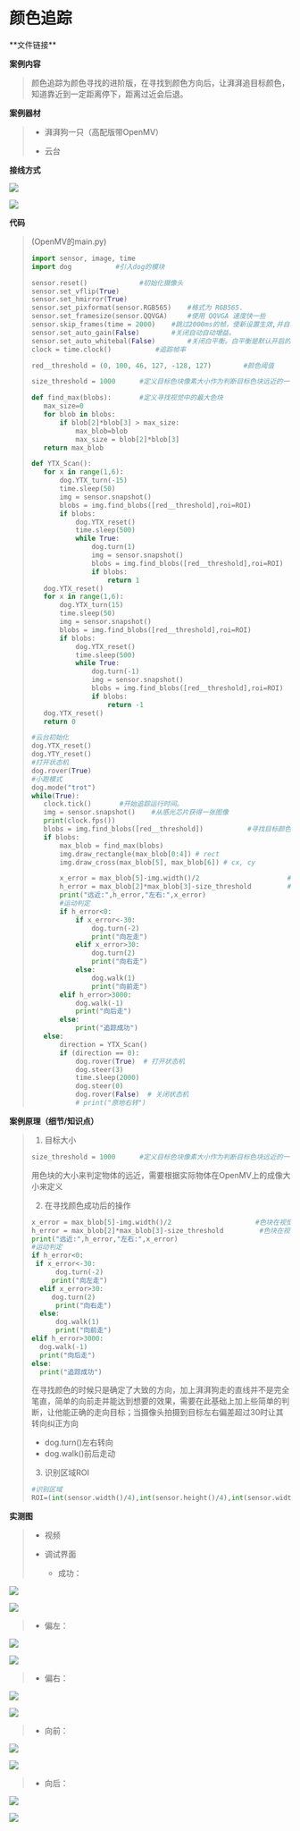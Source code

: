 

# 颜色追踪

\*\*文件链接**

**案例内容**

>​	颜色追踪为颜色寻找的进阶版，在寻找到颜色方向后，让湃湃追目标颜色，知道靠近到一定距离停下，距离过近会后退。

**案例器材**

>* 湃湃狗一只（高配版带OpenMV）
>
>* 云台
>

**接线方式**

![](/pic/ch5/5.2.6/1.png) 

![](/pic/ch5/5.2.3/2.png) 

**代码**

>(OpenMV的main.py)
>
>```python
>import sensor, image, time
>import dog			  #引入dog的模块
>
>sensor.reset()				#初始化摄像头
>sensor.set_vflip(True)
>sensor.set_hmirror(True)
>sensor.set_pixformat(sensor.RGB565) 	#格式为 RGB565.
>sensor.set_framesize(sensor.QQVGA) 	#使用 QQVGA 速度快一些
>sensor.skip_frames(time = 2000) 	#跳过2000ms的帧，使新设置生效,并自动调节白平衡
>sensor.set_auto_gain(False) 		#关闭自动自动增益。
>sensor.set_auto_whitebal(False)		#关闭白平衡。白平衡是默认开启的，在颜色识别中，一定要关闭白平衡。
>clock = time.clock() 			#追踪帧率
>
>red__threshold = (0, 100, 46, 127, -128, 127)        #颜色阈值
>
>size_threshold = 1000		#定义目标色块像素大小作为判断目标色块远近的一个标准
>
>def find_max(blobs):		#定义寻找视觉中的最大色块
>    max_size=0
>    for blob in blobs:
>        if blob[2]*blob[3] > max_size:
>            max_blob=blob
>            max_size = blob[2]*blob[3]
>    return max_blob
>
>def YTX_Scan():
>    for x in range(1,6):
>        dog.YTX_turn(-15)
>        time.sleep(50)
>        img = sensor.snapshot()
>        blobs = img.find_blobs([red__threshold],roi=ROI)
>        if blobs:
>            dog.YTX_reset()
>            time.sleep(500)
>            while True:
>                dog.turn(1)
>                img = sensor.snapshot()
>                blobs = img.find_blobs([red__threshold],roi=ROI)
>                if blobs:
>                    return 1
>    dog.YTX_reset()
>    for x in range(1,6):
>        dog.YTX_turn(15)
>        time.sleep(50)
>        img = sensor.snapshot()
>        blobs = img.find_blobs([red__threshold],roi=ROI)
>        if blobs:
>            dog.YTX_reset()
>            time.sleep(500)
>            while True:
>                dog.turn(-1)
>                img = sensor.snapshot()
>                blobs = img.find_blobs([red__threshold],roi=ROI)
>                if blobs:
>                    return -1
>    dog.YTX_reset()
>    return 0
>
>#云台初始化
>dog.YTX_reset()
>dog.YTY_reset()
>#打开状态机
>dog.rover(True)
>#小跑模式
>dog.mode("trot")
>while(True):
>    clock.tick() 		#开始追踪运行时间。
>    img = sensor.snapshot() 	#从感光芯片获得一张图像
>    print(clock.fps())
>    blobs = img.find_blobs([red__threshold])           #寻找目标颜色色块，返回目标色块对象
>    if blobs:
>        max_blob = find_max(blobs)
>        img.draw_rectangle(max_blob[0:4]) # rect
>        img.draw_cross(max_blob[5], max_blob[6]) # cx, cy
>
>        x_error = max_blob[5]-img.width()/2        		      #色块在视觉中的偏移（若x_error<0,则色块偏左）
>        h_error = max_blob[2]*max_blob[3]-size_threshold         #色块在视觉中的远近（若h_error<0,则色块偏远）
>        print("远近:",h_error,"左右:",x_error)
>        #运动判定
>        if h_error<0:
>            if x_error<-30:
>                dog.turn(-2)
>                print("向左走")
>            elif x_error>30:
>                dog.turn(2)
>                print("向右走")
>            else:
>                dog.walk(1)
>                print("向前走")
>        elif h_error>3000:
>            dog.walk(-1)
>            print("向后走")
>        else:
>            print("追踪成功")
>    else:
>        direction = YTX_Scan()
>        if (direction == 0):
>            dog.rover(True)  # 打开状态机
>            dog.steer(3)
>            time.sleep(2000)
>            dog.steer(0)
>            dog.rover(False)  # 关闭状态机
>            # print("原地右转")
>```
>

**案例原理（细节/知识点）**

>1. 目标大小
>
>   ```python
> size_threshold = 1000      #定义目标色块像素大小作为判断目标色块远近的一个标准
>   ```
> 
> ​	用色块的大小来判定物体的远近，需要根据实际物体在OpenMV上的成像大小来定义
> 
> 2. 在寻找颜色成功后的操作
> 
> 
>   ```python
> x_error = max_blob[5]-img.width()/2                     #色块在视觉中的偏移（若x_error<0,则色块偏左）
>h_error = max_blob[2]*max_blob[3]-size_threshold         #色块在视觉中的远近（若h_error<0,则色块偏远）
> print("远近:",h_error,"左右:",x_error)
>#运动判定
>if h_error<0:
>    if x_error<-30:
>         dog.turn(-2)
>        print("向左走")
>     elif x_error>30:
>        dog.turn(2)
>         print("向右走")
>     else:
>         dog.walk(1)
>         print("向前走")
> elif h_error>3000:
>     dog.walk(-1)
>     print("向后走")
> else:
>     print("追踪成功")
>   ```
> 
>​	 在寻找颜色的时候只是确定了大致的方向，加上湃湃狗走的直线并不是完全笔直，简单的向前走并能达到想要的效果，需要在此基础上加上些简单的判断，让他能正确的走向目标；当摄像头拍摄到目标左右偏差超过30时让其转向纠正方向
> 
>- dog.turn()左右转向
> - dog.walk()前后走动
>
> 3. 识别区域ROI
>
>  ```python
>#识别区域
> ROI=(int(sensor.width()/4),int(sensor.height()/4),int(sensor.width()/2),int(sensor.height()/2))
>  ```
> 

**实测图**

>- 视频
>
>- 调试界面
>
>   - 成功：
>   

![](/pic/ch5/5.2.3/3.png) 

![](/pic/ch5/5.2.3/4.png) 

>   - 偏左：
>   

![](/pic/ch5/5.2.3/5.png) 

![](/pic/ch5/5.2.3/6.png) 

>   - 偏右：
>   

![](/pic/ch5/5.2.3/7.png) 

![](/pic/ch5/5.2.3/8.png) 

>   - 向前：
>   

![](/pic/ch5/5.2.3/9.png) 

![](/pic/ch5/5.2.3/10.png) 
  
>   - 向后：
>   

![](/pic/ch5/5.2.3/11.png) 

![](/pic/ch5/5.2.3/12.png) 
